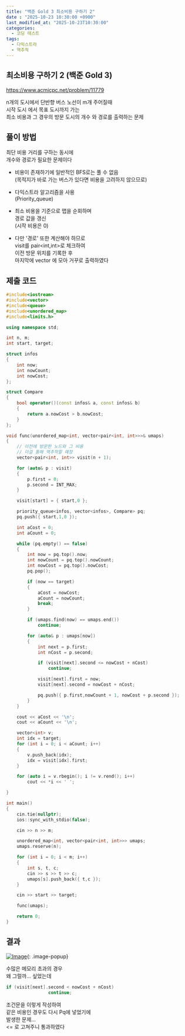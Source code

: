 ```yaml
---
title: "백준 Gold 3 최소비용 구하기 2"
date : "2025-10-23 10:30:00 +0900"
last_modified_at: "2025-10-23T10:30:00"
categories:
  - 코딩 테스트
tags:
  - 다익스트라
  - 역추적
---
```


## 최소비용 구하기 2 (백준 Gold 3)
<https://www.acmicpc.net/problem/11779><br>

n개의 도시에서 단반향 버스 노선이 m개 주어질때<br>
시작 도시 에서 목표 도시까지 가는<br>
최소 비용과 그 경우의 방문 도시의 개수 와 경로를 출력하는 문제<br>

## 풀이 방법
최단 비용 거리를 구하는 동시에<br>
개수와 경로가 필요한 문제이다<br>

- 비용이 존재하기에 일반적인 BFS로는 풀 수 없음<br>
  (목적지가 바로 가는 버스가 있다면 비용을 고려하지 않으므로)<br>

- 다익스트라 알고리즘을 사용<br>
  (Priority_queue)

- 최소 비용을 기준으로 맵을 순회하며<br>
  경로 값을 갱신<br>
  (시작 비용은 0)<br>

- 다만 '경로' 또한 계산해야 하므로<br>
  visit를 pair<int,int>로 체크하여<br>
  이전 방문 위치를 기록한 후<br>
  마지막에 vector 에 모아 거꾸로 출력하였다<br>

## 제출 코드

```cpp
#include<iostream>
#include<vector>
#include<queue>
#include<unordered_map>
#include<limits.h>

using namespace std;

int n, m;
int start, target;

struct infos
{
	int now;
	int nowCount;
	int nowCost;
};

struct Compare
{
	bool operator()(const infos& a, const infos& b)
	{
		return a.nowCost > b.nowCost;
	}
};

void func(unordered_map<int, vector<pair<int, int>>>& umaps)
{
	// 이전에 방문한 노드와 그 비용
	// 이걸 통해 역추적할 예정
	vector<pair<int, int>> visit(n + 1);

	for (auto& p : visit)
	{
		p.first = 0;
		p.second = INT_MAX;
	}

	visit[start] = { start,0 };

	priority_queue<infos, vector<infos>, Compare> pq;
	pq.push({ start,1,0 });

	int aCost = 0;
	int aCount = 0;

	while (pq.empty() == false)
	{
		int now = pq.top().now;
		int nowCount = pq.top().nowCount;
		int nowCost = pq.top().nowCost;
		pq.pop();

		if (now == target)
		{
			aCost = nowCost;
			aCount = nowCount;
			break;
		}

		if (umaps.find(now) == umaps.end())
			continue;

		for (auto& p : umaps[now])
		{
			int next = p.first;
			int nCost = p.second;

			if (visit[next].second <= nowCost + nCost)
				continue;

			visit[next].first = now;
			visit[next].second = nowCost + nCost;

			pq.push({ p.first,nowCount + 1, nowCost + p.second });
		}
	}

	cout << aCost << '\n';
	cout << aCount << '\n';

	vector<int> v;
	int idx = target;
	for (int i = 0; i < aCount; i++)
	{
		v.push_back(idx);
		idx = visit[idx].first;
	}

	for (auto i = v.rbegin(); i != v.rend(); i++)
		cout << *i << ' ';

}

int main()
{
	cin.tie(nullptr);
	ios::sync_with_stdio(false);

	cin >> n >> m;

	unordered_map<int, vector<pair<int, int>>> umaps;
	umaps.reserve(n);

	for (int i = 0; i < m; i++)
	{
		int s, t, c;
		cin >> s >> t >> c;
		umaps[s].push_back({ t,c });
	}

	cin >> start >> target;

	func(umaps);

	return 0;
}
```

## 결과
[![Image](https://github.com/user-attachments/assets/51227fe5-3cd7-4844-9b27-24699f32c7c8)](https://github.com/user-attachments/assets/51227fe5-3cd7-4844-9b27-24699f32c7c8){: .image-popup}<br>

수많은 메모리 초과의 경우<br>
왜 그럴까... 싶었는데<br>

```cpp
if (visit[next].second < nowCost + nCost)
				continue;
```

조건문을 이렇게 작성하여<br>
같은 비용인 경우도 다시 Pq에 넣었기에<br>
발생한 문제...<br>
<= 로 고쳐주니 통과하였다<br>